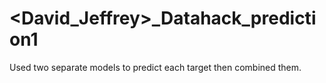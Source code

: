 # <David_Jeffrey>_Datahack_prediction1
Used two separate models to predict each target then combined them.

